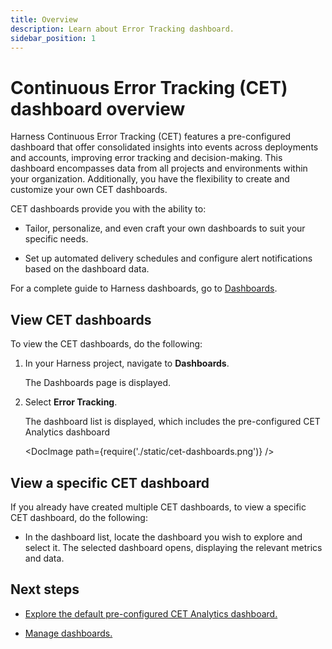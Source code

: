 ```yaml
---
title: Overview
description: Learn about Error Tracking dashboard.
sidebar_position: 1
---
```


# Continuous Error Tracking (CET) dashboard overview

Harness Continuous Error Tracking (CET) features a pre-configured dashboard that offer consolidated insights into events across deployments and accounts, improving error tracking and decision-making. This dashboard encompasses data from all projects and environments within your organization. Additionally, you have the flexibility to create and customize your own CET dashboards.

CET dashboards provide you with the ability to:
  
- Tailor, personalize, and even craft your own dashboards to suit your specific needs.

- Set up automated delivery schedules and configure alert notifications based on the dashboard data.

For a complete guide to Harness dashboards, go to [Dashboards](/docs/category/dashboards-1).


## View CET dashboards

To view the CET dashboards, do the following:

1. In your Harness project, navigate to **Dashboards**. 

   The Dashboards page is displayed.
    
2. Select **Error Tracking**.
   
   The dashboard list is displayed, which includes the pre-configured CET Analytics dashboard

   <DocImage path={require('./static/cet-dashboards.png')} />


## View a specific CET dashboard

If you already have created multiple CET dashboards, to view a specific CET dashboard, do the following:

- In the dashboard list, locate the dashboard you wish to explore and select it. The selected dashboard opens, displaying the relevant metrics and data.


## Next steps

- [Explore the default pre-configured CET Analytics dashboard.](./cet-dashboard-analytics.md)

- [Manage dashboards.](./cet-manage-dashboard.md)